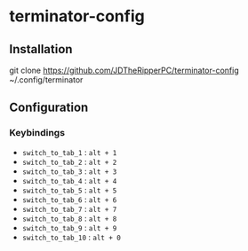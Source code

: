 # terminator-config

## Installation

   git clone https://github.com/JDTheRipperPC/terminator-config ~/.config/terminator

## Configuration

### Keybindings

 - `switch_to_tab_1` : `alt + 1`
 - `switch_to_tab_2` : `alt + 2`
 - `switch_to_tab_3` : `alt + 3`
 - `switch_to_tab_4` : `alt + 4`
 - `switch_to_tab_5` : `alt + 5`
 - `switch_to_tab_6` : `alt + 6`
 - `switch_to_tab_7` : `alt + 7`
 - `switch_to_tab_8` : `alt + 8`
 - `switch_to_tab_9` : `alt + 9`
 - `switch_to_tab_10` : `alt + 0`
